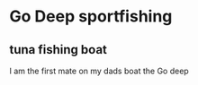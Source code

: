 Go Deep sportfishing
====================
## tuna fishing boat

I am the first mate on my dads boat
the Go deep 
